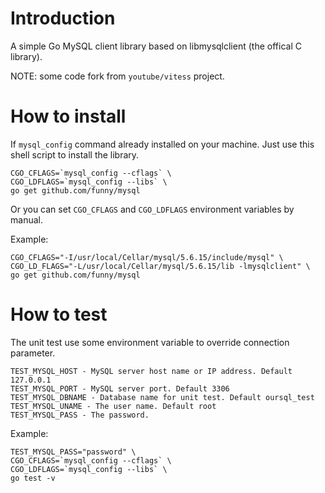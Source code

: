 Introduction
============

A simple Go MySQL client library based on libmysqlclient (the offical C library).

NOTE: some code fork from `youtube/vitess` project.

How to install
==============

If `mysql_config` command already installed on your machine. Just use this shell script to install the library.

```shell
CGO_CFLAGS=`mysql_config --cflags` \
CGO_LDFLAGS=`mysql_config --libs` \
go get github.com/funny/mysql
```

Or you can set `CGO_CFLAGS` and `CGO_LDFLAGS` environment variables by manual.

Example:

```shell
CGO_CFLAGS="-I/usr/local/Cellar/mysql/5.6.15/include/mysql" \
CGO_LD_FLAGS="-L/usr/local/Cellar/mysql/5.6.15/lib -lmysqlclient" \
go get github.com/funny/mysql
```

How to test
===========

The unit test use some environment variable to override connection parameter.

```
TEST_MYSQL_HOST - MySQL server host name or IP address. Default 127.0.0.1
TEST_MYSQL_PORT - MySQL server port. Default 3306
TEST_MYSQL_DBNAME - Database name for unit test. Default oursql_test
TEST_MYSQL_UNAME - The user name. Default root
TEST_MYSQL_PASS - The password.
```

Example:

```shell
TEST_MYSQL_PASS="password" \
CGO_CFLAGS=`mysql_config --cflags` \
CGO_LDFLAGS=`mysql_config --libs` \
go test -v
```
